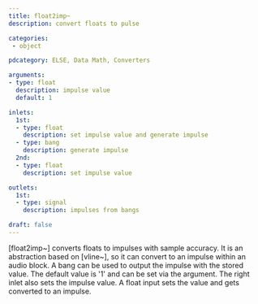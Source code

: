 ```yaml
---
title: float2imp~
description: convert floats to pulse

categories:
 - object

pdcategory: ELSE, Data Math, Converters

arguments:
- type: float
  description: impulse value
  default: 1

inlets:
  1st:
  - type: float
    description: set impulse value and generate impulse
  - type: bang
    description: generate impulse
  2nd:
  - type: float
    description: set impulse value

outlets:
  1st:
  - type: signal
    description: impulses from bangs

draft: false
---
```


[float2imp~] converts floats to impulses with sample accuracy. It is an abstraction based on [vline~], so it can convert to an impulse within an audio block. A bang can be used to output the impulse with the stored value. The default value is '1' and can be set via the argument. The right inlet also sets the impulse value. A float input sets the value and gets converted to an impulse.
